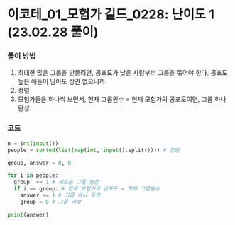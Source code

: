 # 이코테_01_모험가 길드_0228: 난이도 1 (23.02.28 풀이)

### 풀이 방법
1. 최대한 많은 그룹을 만들려면, 공포도가 낮은 사람부터 그룹을 묶어야 한다. 공포도 높은 애들이 남아도 상관 없으니까.
2. 정렬
3. 모험가들을 하나씩 보면서, 현재 그룹원수 = 현재 모험가의 공포도이면, 그룹 하나 완성.

### 코드
```python
n = int(input())
people = sorted(list(map(int, input().split()))) # 정렬

group, answer = 0, 0

for i in people:
  group  += 1 # 새로운 그룹 형성
  if i == group: # 현재 모험가의 공포도 = 현재 그룹원수
    answer += 1 # 그룹 하나 뚝딱
    group = 0 # 그룹 리셋

print(answer)
```
